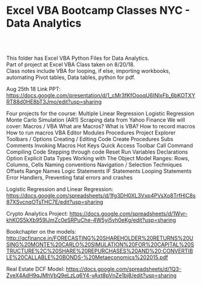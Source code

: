<h1> Excel VBA Bootcamp Classes NYC - Data Analytics </h1>

<br> <br>

This folder has Excel VBA Python Files for Data Analytics. <br>
Part of project at Excel VBA Class taken on 8/20/18. <br>
Class notes include VBA for looping, if else, importing workbooks, automating Pivot tables, Data tables, python for pdf.
<br>

Aug 25th 18
Link PPT: https://docs.google.com/presentation/d/1_cMr3fKfOooqU6INlxFb_6bKOTXYRT88d0HE8bT3Jmo/edit?usp=sharing

Four projects for the course: Multiple Linear Regression Logistic Regression Monte Carlo Simulation (AR1) Scraping data from Yahoo Finance We will cover: Macros / VBA What are Macros? What is VBA? How to record macros How to run macros VBA Editor Modules Procedures Project Explorer Toolbars / Options Creating / Editing Code Create Procedures Subs Comments Invoking Macros Hot Keys Quick Access Toolbar Call Command Compiling Code Stepping through code Reset Run Variables Declarations Option Explicit Data Types Working with The Object Model Ranges: Rows, Columns, Cells Naming conventions Navigation / Selection Techniques Offsets Range Names Logic Statements IF Statements Looping Statements Error Handlers, Preventing fatal errors and crashes

Logistic Regression and Linear Regression: https://docs.google.com/spreadsheets/d/1fg3DH0XL3Vxp4PVsXo8TrfHlC8s87XSvcnqOTsTHC7E/edit?usp=sharing

Crypto Analytics Project: https://docs.google.com/spreadsheets/d/1Wvr-khKOS5kXb959IJmZc0eSRPuChe-4W5yj5vh0eKg/edit?usp=sharing

Bookchapter on the models: http://qcfinance.in/FORECASTING%20SHAREHOLDER%20RETURNS%20USING%20MONTE%20CARLO%20SIMULATION%20FOR%20CAPITAL%20STRUCTURE%2C%20SHARE%20REPURCHASES%20AND%20;CONVERTIBLE%20CALLABLE%20BONDS-%20Metaeconomics%202015.pdf

Real Estate DCF Model:
https://docs.google.com/spreadsheets/d/1Q3-ZyeX4AdH9qJMhVbQ9eLzLq6Y4-yAxt8pVnZe1bj8/edit?usp=sharing
